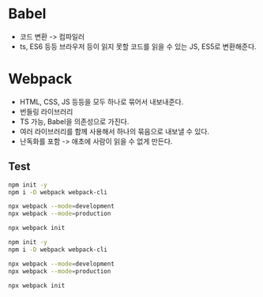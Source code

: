 # Babel

- 코드 변환 -> 컴파일러
- ts, ES6 등등 브라우저 등이 읽지 못할 코드를 읽을 수 있는 JS, ES5로 변환해준다.

# Webpack

- HTML, CSS, JS 등등을 모두 하나로 묶어서 내보내준다.
- 번들링 라이브러리
- TS 가능, Babel을 의존성으로 가진다.
- 여러 라이브러리를 함께 사용해서 하나의 묶음으로 내보낼 수 있다.
- 난독화를 포함 -> 애초에 사람이 읽을 수 없게 만든다.

## Test

```bash
npm init -y
npm i -D webpack webpack-cli

npx webpack --mode=development
npx webpack --mode=production

npx webpack init
```

```bash
npm init -y
npm i -D webpack webpack-cli

npx webpack --mode=development
npx webpack --mode=production

npx webpack init
```
